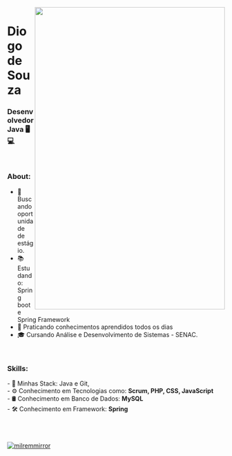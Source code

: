 <img align="right" width="440" height="700" right="0px" src="https://i.imgur.com/JP3yOzm.gif">

# Diogo de Souza
### Desenvolvedor Java 🖥💻

<br>

### About:

<p align="left" margin-left="10px"> 

- 🌱 Buscando oportunidade de estágio.
- 📚 Estudando: Spring boot e Spring Framework
- 📘 Praticando conhecimentos aprendidos todos os dias
- 🎓 Cursando Análise e Desenvolvimento de Sistemas - SENAC.

<br>

### Skills:

<p align="left" margin-left="10px">
- 🧩 Minhas Stack: Java e Git, </strong> <br>
- ⚙ Conhecimento em Tecnologias como: <strong>Scrum, PHP, CSS, JavaScript </strong> <br>
- 🛢 Conhecimento em Banco de Dados: <strong>MySQL</strong>  <br>
- 🛠 Conhecimento em Framework: <strong>Spring</strong> <br>
</p>


<br/>
<br/>

[![milremmirror](https://github-readme-stats.vercel.app/api/top-langs/?username=milremmirror&hide=html&layout=compact&theme=tokyonight)](https://github.com/milremmirror/)

